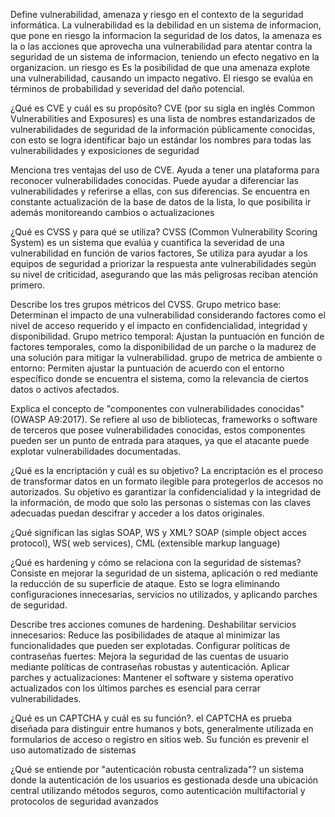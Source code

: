 Define vulnerabilidad, amenaza y riesgo en el contexto de la seguridad informática. 
La vulnerabilidad es la debilidad en un sistema de informacion, que pone en riesgo la informacion la seguridad de los datos, la amenaza es la o las acciones que aprovecha una vulnerabilidad para atentar contra la seguridad de un sistema de informacion, teniendo un efecto negativo en la organizacion. un riesgo es Es la posibilidad de que una amenaza explote una vulnerabilidad, causando un impacto negativo. El riesgo se evalúa en términos de probabilidad y severidad del daño potencial.

¿Qué es CVE y cuál es su propósito? 
CVE (por su sigla en inglés Common Vulnerabilities and Exposures) es una lista de nombres estandarizados de vulnerabilidades de seguridad de la información públicamente conocidas, con esto se logra identificar bajo un estándar los nombres para todas las vulnerabilidades y exposiciones de seguridad

Menciona tres ventajas del uso de CVE. 
 Ayuda a tener una plataforma para reconocer vulnerabilidades conocidas. Puede ayudar a diferenciar las vulnerabilidades y referirse a ellas, con sus diferencias. Se encuentra en constante actualización de la base de datos de la lista, lo que posibilita ir además monitoreando cambios o actualizaciones

¿Qué es CVSS y para qué se utiliza? 
CVSS (Common Vulnerability Scoring System) es un sistema que evalúa y cuantifica la severidad de una vulnerabilidad en función de varios factores, Se utiliza para ayudar a los equipos de seguridad a priorizar la respuesta ante vulnerabilidades según su nivel de criticidad, asegurando que las más peligrosas reciban atención primero.

Describe los tres grupos métricos del CVSS. 
Grupo metrico base: Determinan el impacto de una vulnerabilidad considerando factores como el nivel de acceso requerido y el impacto en confidencialidad, integridad y disponibilidad.
Grupo metrico temporal: Ajustan la puntuación en función de factores temporales, como la disponibilidad de un parche o la madurez de una solución para mitigar la vulnerabilidad.
grupo de metrica de ambiente o entorno:  Permiten ajustar la puntuación de acuerdo con el entorno específico donde se encuentra el sistema, como la relevancia de ciertos datos o activos afectados.

Explica el concepto de "componentes con vulnerabilidades conocidas" (OWASP A9:2017).
Se refiere al uso de bibliotecas, frameworks o software de terceros que posee vulnerabilidades conocidas, estos componentes pueden ser un punto de entrada para ataques, ya que el atacante puede explotar vulnerabilidades documentadas.

¿Qué es la encriptación y cuál es su objetivo? 
La encriptación es el proceso de transformar datos en un formato ilegible para protegerlos de accesos no autorizados. Su objetivo es garantizar la confidencialidad y la integridad de la información, de modo que solo las personas o sistemas con las claves adecuadas puedan descifrar y acceder a los datos originales.

¿Qué significan las siglas SOAP, WS y XML? 
SOAP (simple object acces protocol), WS( web services), CML (extensible markup language)

¿Qué es hardening y cómo se relaciona con la seguridad de sistemas? 
Consiste en mejorar la seguridad de un sistema, aplicación o red mediante la reducción de su superficie de ataque. Esto se logra eliminando configuraciones innecesarias, servicios no utilizados, y aplicando parches de seguridad.

Describe tres acciones comunes de hardening.
Deshabilitar servicios innecesarios: Reduce las posibilidades de ataque al minimizar las funcionalidades que pueden ser explotadas.
Configurar políticas de contraseñas fuertes: Mejora la seguridad de las cuentas de usuario mediante políticas de contraseñas robustas y autenticación.
Aplicar parches y actualizaciones: Mantener el software y sistema operativo actualizados con los últimos parches es esencial para cerrar vulnerabilidades.

¿Qué es un CAPTCHA y cuál es su función?.
el CAPTCHA es prueba diseñada para distinguir entre humanos y bots, generalmente utilizada en formularios de acceso o registro en sitios web. Su función es prevenir el uso automatizado de sistemas

¿Qué se entiende por "autenticación robusta centralizada"? 
un sistema donde la autenticación de los usuarios es gestionada desde una ubicación central utilizando métodos seguros, como autenticación multifactorial y protocolos de seguridad avanzados
